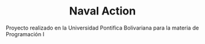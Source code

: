 <h1 align="center"> Naval Action </h1>
Proyecto realizado en la Universidad Pontifica Bolivariana para la materia de Programación I
